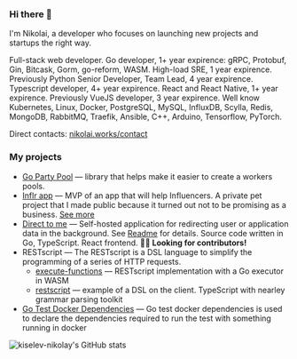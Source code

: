 ### Hi there 👋

I'm Nikolai, a developer who focuses on launching new projects and startups the right way.

Full-stack web developer. Go developer, 1+ year expirence: gRPC, Protobuf, Gin, Bitcask, Gorm, go-reform, WASM. High-load SRE, 1 year expirence. Previously Python Senior Developer, Team Lead, 4 year expirence. Typescript developer, 4+ year expirence. React and React Native, 1+ year expirence. Previously VueJS developer, 3 year expirence. Well know Kubernetes, Linux, Docker, PostgreSQL, MySQL, InfluxDB, Scylla, Redis, MongoDB, RabbitMQ, Traefik, Ansible, C++, Arduino, Tensorflow, PyTorch.

Direct contacts: [nikolai.works/contact](https://nikolai.works/contact)

### My projects
+ [Go Party Pool](https://github.com/kiselev-nikolay/go-party-pool) &mdash; library that helps make it easier to create a workers pools.
+ [Inflr app](https://github.com/kiselev-nikolay/inflr-be) &mdash; MVP of an app that will help Influencers. A private pet project that I made public because it turned out not to be promising as a business. [See more](https://nikolai.works/inflrappv1)
+ [Direct to me](https://github.com/kiselev-nikolay/direct-to-me) &mdash; Self-hosted application for redirecting user or application data in the background. See [Readme](https://github.com/kiselev-nikolay/direct-to-me) for details. Source code written in Go, TypeScript. React frontend. __👨‍🏭 Looking for contributors!__
+ RESTscript &mdash; The RESTscript is a DSL language to simplify the programming of a series of HTTP requests.
  + [execute-functions](https://github.com/kiselev-nikolay/execute-functions) &mdash; RESTscript implementation with a Go executor in WASM
  + [restscript](https://github.com/kiselev-nikolay/restscript) &mdash; example of a DSL on the client. TypeScript with nearley grammar parsing toolkit
+ [Go Test Docker Dependencies](https://github.com/kiselev-nikolay/go-test-docker-dependencies) &mdash; Go test docker dependencies is used to declare the dependencies required to run the test with something running in docker

![kiselev-nikolay's GitHub stats](https://github-readme-stats.vercel.app/api?username=kiselev-nikolay&show_icons=true&title_color=fff&icon_color=79ff97&text_color=9f9f9f&bg_color=151515)
